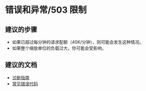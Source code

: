 <properties
    pageTitle="错误和异常/503 限制"
    description="错误和异常/503 限制"
    service="microsoft.notificationhubs"
    authors="faridabharmal"
    displayOrder=""
    selfHelpType="generic"
    resource="namespaces"
    resourceTags="notificationHubs"
    productPesIds="15973"
    supportTopicIds="32565580"
    cloudEnvironments="public"
/>


# <a name="errors-and-exceptions503-throttling"></a>错误和异常/503 限制

## <a name="recommended-steps"></a>**建议的步骤**
* 如果已超过每分钟的请求配额（40K/分钟），则可能会发生这种情况。
* 如果整个缩放单位的负载过大，你可能会受影响。

## <a name="recommended-documents"></a>**建议的文档**
* [诊断指南](http://go.microsoft.com/fwlink/?LinkID=824681)<br>
* [常见错误代码](http://go.microsoft.com/fwlink/?LinkID=824682)<br>



<!--HONumber=Jan17_HO2-->


